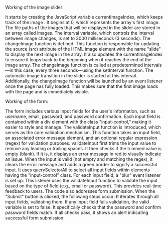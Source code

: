 Working of the image slider:

It starts by creating the JavaScript variable currentImageIndex, which keeps track of the image . It begins at 0, which represents the array's first image.
The file paths of the images that will be displayed in the slider are stored in an array called images.
The interval variable, which controls the interval between image changes, is set to 3000 milliseconds (3 seconds).
The changeImage function is defined.
This function is responsible for updating the source (src) attribute of the HTML image element with the name "slide" to display the next image in the array. It also updates the currentImageIndex to ensure it loops back to the beginning when it reaches the end of the image array.
The changeImage function is called at predetermined intervals—in this case, every three seconds—using the setInterval function. The automatic image transition in the slider is started at this interval.
Additionally, the changeImage function will be launched by an event listener once the page has fully loaded. This makes sure that the first image loads with the page and is immediately visible.

Working of the form:

The form includes various input fields for the user's information, such as username, email, password, and password confirmation. Each input field is contained within a div element with the class "input-control," making it easier to style and manage.
The validateInput function is introduced, which serves as the core validation mechanism. This function takes an input field, an associated error message element, and an optional regular expression (regex) for validation purposes.
validateInput first trims the input value to remove any leading or trailing spaces.
It then checks if the trimmed value is empty (blank). If it is, it displays an error message in red to visually indicate an issue. When the input is valid (not empty and matching the regex), it clears the error message and adds a green border to signify a successful input.
It uses querySelectorAll to select all input fields within elements having the "input-control" class. For each input field, a "blur" event listener is set up. This listener uses the validateInput function to validate the input based on the type of field (e.g., email or password). This provides real-time feedback to users.
The code also addresses form submission. When the "Submit" button is clicked, the following steps occur:
It iterates through all input fields, validating them.
If any input field fails validation, the valid variable is set to false.
It specifically checks that the password and confirm password fields match.
If all checks pass, it shows an alert indicating successful form submission.